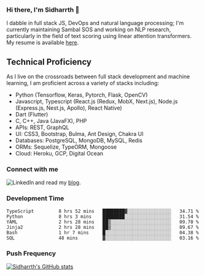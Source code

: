 ### Hi there, I'm Sidharrth 👋

I dabble in full stack JS, DevOps and natural language processing; I'm currently maintaining Sambal SOS and working on NLP research, particularly in the field of text scoring using linear attention transformers. My resume is available [here](https://mathsforgeeks.org/assets/resume.pdf).

## Technical Proficiency
As I live on the crossroads between full stack development and machine learning, I am proficient across a variety of stacks including:
- Python (Tensorflow, Keras, Pytorch, Flask, OpenCV)
- Javascript, Typescript (React.js (Redux, MobX, Next.js), Node.js (Express.js, Nest.js, Apollo), React Native)
- Dart (Flutter)
- C, C++, Java (JavaFX), PHP
- APIs: REST, GraphQL
- UI: CSS3, Bootstrap, Bulma, Ant Design, Chakra UI
- Databases: PostgreSQL, MongoDB, MySQL, Redis
- ORMs: Sequelize, TypeORM, Mongoose
- Cloud: Heroku, GCP, Digital Ocean

### Connect with me

[<img align="left" alt="LinkedIn" src="https://img.shields.io/badge/linkedin-%230077B5.svg?&style=for-the-badge&logo=linkedin&logoColor=white" />][linkedin]
and read my [blog].


### Development Time
<!--START_SECTION:waka-->

```text
TypeScript         8 hrs 52 mins   ████████▓░░░░░░░░░░░░░░░░   34.71 %
Python             8 hrs 3 mins    ████████░░░░░░░░░░░░░░░░░   31.54 %
YAML               2 hrs 28 mins   ██▒░░░░░░░░░░░░░░░░░░░░░░   09.70 %
Jinja2             2 hrs 28 mins   ██▒░░░░░░░░░░░░░░░░░░░░░░   09.67 %
Bash               1 hr 7 mins     █░░░░░░░░░░░░░░░░░░░░░░░░   04.38 %
SQL                48 mins         ▓░░░░░░░░░░░░░░░░░░░░░░░░   03.16 %
```

<!--END_SECTION:waka-->

### Push Frequency
[![Sidharrth's GitHub stats](https://github-readme-stats.vercel.app/api?username=sidharrth2002&show_icons=true)](https://github.com/sidharrth2002/github-readme-stats)

[site]: http://mathsforgeeks.org/
[blog]: https://mathsforgeeks.org/blog
[linkedin]: https://www.linkedin.com/in/sidharrth-nagappan/
